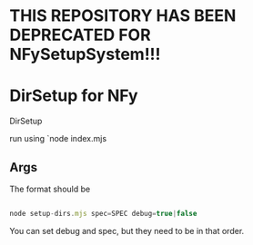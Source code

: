 # THIS REPOSITORY HAS BEEN DEPRECATED FOR NFySetupSystem!!!

# DirSetup for NFy

DirSetup

run using `node index.mjs

## Args

The format should be

```js

node setup-dirs.mjs spec=SPEC debug=true|false

```

You can set debug and spec, but they need to be in that order.